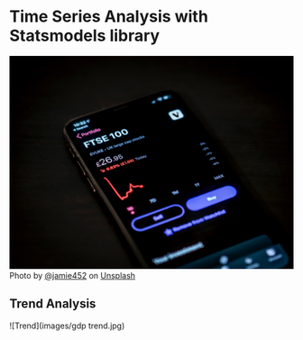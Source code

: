 # Time Series Analysis with Statsmodels library

![Unsplash](images/stocks.jpg)
Photo by [@jamie452](https://unsplash.com/@jamie452) on [Unsplash](https://unsplash.com/)

## Trend Analysis
![Trend](images/gdp trend.jpg)

